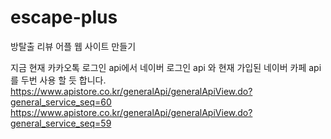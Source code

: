 # escape-plus
방탈출 리뷰 어플 웹 사이트 만들기

지금 현재 카카오톡 로그인 api에서 네이버 로그인 api 와 현재 가입된 네이버 카페 api를 두번 사용 할 듯 합니다.
https://www.apistore.co.kr/generalApi/generalApiView.do?general_service_seq=60
https://www.apistore.co.kr/generalApi/generalApiView.do?general_service_seq=59
